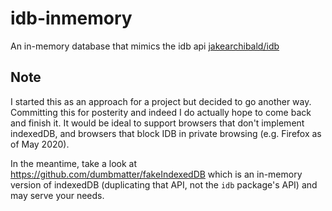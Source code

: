 # idb-inmemory
An in-memory database that mimics the idb api [jakearchibald/idb](https://github.com/jakearchibald/idb#typescript)

## Note
I started this as an approach for a project but decided to go another way. Committing this for posterity and indeed I do actually hope to come back and finish it. It would be ideal to support browsers that don't implement indexedDB, and browsers that block IDB in private browsing (e.g. Firefox as of May 2020).

In the meantime, take a look at https://github.com/dumbmatter/fakeIndexedDB which is an in-memory version of indexedDB (duplicating that API, not the `idb` package's API) and may serve your needs.
